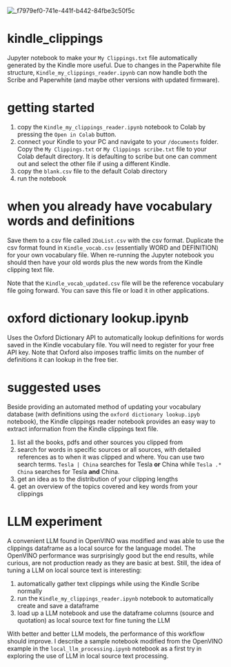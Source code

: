 ![_f7979ef0-741e-441f-b442-84fbe3c50f5c](https://github.com/frasertajima/kindle_clippings/assets/69366820/c5867780-b2e5-4ce7-a26c-b0a3b1bbde3c)

# kindle_clippings
Jupyter notebook to make your `My Clippings.txt` file automatically generated by the Kindle more useful. Due to changes in the Paperwhite file structure, `Kindle_my_clippings_reader.ipynb` can now handle both the Scribe and Paperwhite (and maybe other versions with updated firmware).

# getting started
1. copy the `Kindle_my_clippings_reader.ipynb` notebook to Colab by pressing the `Open in Colab` button.
2. connect your Kindle to your PC and navigate to your `/documents` folder. Copy the `My Clippings.txt` or `My Clippings scribe.txt` file to your Colab default directory. It is defaulting to scribe but one can comment out and select the other file if using a different Kindle.
3. copy the `blank.csv` file to the default Colab directory
4. run the notebook

# when you already have vocabulary words and definitions
Save them to a csv file called `2DoList.csv` with the csv format. Duplicate the csv format found in `Kindle_vocab.csv` (essentially WORD and DEFINITION) for your own vocabulary file. When re-running the Jupyter notebook you should then have your old words plus the new words from the Kindle clipping text file.

Note that the `Kindle_vocab_updated.csv` file will be the reference vocabulary file going forward. You can save this file or load it in other applications.

# oxford dictionary lookup.ipynb
Uses the Oxford Dictionary API to automatically lookup definitions for words saved in the Kindle vocabulary file. You will need to register for your free API key. Note that Oxford also imposes traffic limits on the number of definitions it can lookup in the free tier.

# suggested uses
Beside providing an automated method of updating your vocabulary database (with definitions using the `oxford dictionary lookup.ipyb` notebook), the Kindle clippings reader notebook provides an easy way to extract information from the Kindle clippings text file.
1. list all the books, pdfs and other sources you clipped from
2. search for words in specific sources or all sources, with detailed references as to when it was clipped and where. You can use two search terms. `Tesla | China` searches for Tesla **or** China while `Tesla .* China` searches for Tesla **and** China.
3. get an idea as to the distribution of your clipping lengths
4. get an overview of the topics covered and key words from your clippings

# LLM experiment
A convenient LLM found in OpenVINO was modified and was able to use the clippings dataframe as a local source for the language model. The OpenVINO performance was surprisingly good but the end results, while curious, are not production ready as they are basic at best. Still, the idea of tuning a LLM on local source text is interesting:
1. automatically gather text clippings while using the Kindle Scribe normally
2. run the `Kindle_my_clippings_reader.ipynb` notebook to automatically create and save a dataframe
3. load up a LLM notebook and use the dataframe columns (source and quotation) as local source text for fine tuning the LLM

With better and better LLM models, the performance of this workflow should improve. I describe a sample notebook modified from the OpenVINO example in the `local_llm_processing.ipynb` notebook as a first try in exploring the use of LLM in local source text processing.
